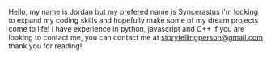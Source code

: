 Hello, my name is Jordan but my prefered name is Syncerastus 
i'm looking to expand my coding skills and hopefully make some of my dream projects come to life!
I have experience in python, javascript and C++ 
if you are looking to contact me, you can contact me at storytellingperson@gmail.com
thank you for reading!
